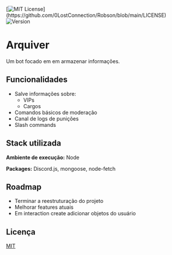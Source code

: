 [![MIT License](https://img.shields.io/apm/l/atomic-design-ui.svg?)](https://github.com/0LostConnection/Robson/blob/main/LICENSE)
![Version](https://img.shields.io/badge/Version-1.0.0-brightgreen)
# Arquiver

Um bot focado em em armazenar informações.

## Funcionalidades

- Salve informações sobre:
    * VIPs
    * Cargos 
- Comandos básicos de moderação
- Canal de logs de punições
- Slash commands

## Stack utilizada

**Ambiente de execução:** Node

**Packages:** Discord.js, mongoose, node-fetch

## Roadmap

- Terminar a reestruturação do projeto
- Melhorar features atuais
- Em interaction create adicionar objetos do usuário


## Licença

[MIT](https://choosealicense.com/licenses/mit/)
